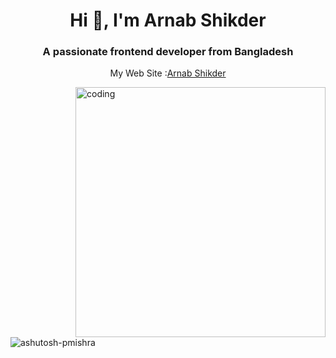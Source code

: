 <h1 align="center">Hi 👋, I'm Arnab Shikder</h1>
<h3 align="center">A passionate frontend developer from Bangladesh</h3>
<p align="center">My Web Site :<a href="https://coderarnab24.netlify.app/">Arnab Shikder</a></p>

<img align="right" alt="coding" width="400" src="https://user-images.githubusercontent.com/55389276/140866485-8fb1c876-9a8f-4d6a-98dc-08c4981eaf70.gif">
<p align="left"> <img src="https://komarev.com/ghpvc/?username=ashutosh-pmishra&label=Profile%20views&color=0e75b6&style=flat" alt="ashutosh-pmishra" /> </p>

<!---
ArnabShikder24/ArnabShikder24 is a ✨ special ✨ repository because its `README.md` (this file) appears on your GitHub profile.
You can click the Preview link to take a look at your changes.
--->
